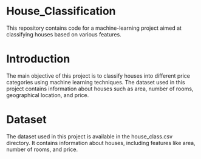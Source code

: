 # House_Classification
This repository contains code for a machine-learning project aimed at classifying houses based on various features.
# Introduction
The main objective of this project is to classify houses into different price categories using machine learning techniques. The dataset used in this project contains information about houses such as area, number of rooms, geographical location, and price.
# Dataset
The dataset used in this project is available in the house_class.csv directory. It contains information about houses, including features like area, number of rooms, and price.
